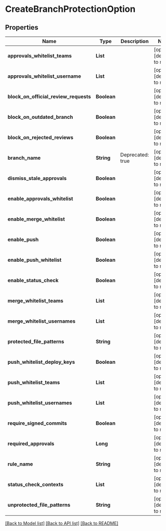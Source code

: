 # CreateBranchProtectionOption
## Properties

| Name | Type | Description | Notes |
|------------ | ------------- | ------------- | -------------|
| **approvals\_whitelist\_teams** | **List** |  | [optional] [default to null] |
| **approvals\_whitelist\_username** | **List** |  | [optional] [default to null] |
| **block\_on\_official\_review\_requests** | **Boolean** |  | [optional] [default to null] |
| **block\_on\_outdated\_branch** | **Boolean** |  | [optional] [default to null] |
| **block\_on\_rejected\_reviews** | **Boolean** |  | [optional] [default to null] |
| **branch\_name** | **String** | Deprecated: true | [optional] [default to null] |
| **dismiss\_stale\_approvals** | **Boolean** |  | [optional] [default to null] |
| **enable\_approvals\_whitelist** | **Boolean** |  | [optional] [default to null] |
| **enable\_merge\_whitelist** | **Boolean** |  | [optional] [default to null] |
| **enable\_push** | **Boolean** |  | [optional] [default to null] |
| **enable\_push\_whitelist** | **Boolean** |  | [optional] [default to null] |
| **enable\_status\_check** | **Boolean** |  | [optional] [default to null] |
| **merge\_whitelist\_teams** | **List** |  | [optional] [default to null] |
| **merge\_whitelist\_usernames** | **List** |  | [optional] [default to null] |
| **protected\_file\_patterns** | **String** |  | [optional] [default to null] |
| **push\_whitelist\_deploy\_keys** | **Boolean** |  | [optional] [default to null] |
| **push\_whitelist\_teams** | **List** |  | [optional] [default to null] |
| **push\_whitelist\_usernames** | **List** |  | [optional] [default to null] |
| **require\_signed\_commits** | **Boolean** |  | [optional] [default to null] |
| **required\_approvals** | **Long** |  | [optional] [default to null] |
| **rule\_name** | **String** |  | [optional] [default to null] |
| **status\_check\_contexts** | **List** |  | [optional] [default to null] |
| **unprotected\_file\_patterns** | **String** |  | [optional] [default to null] |

[[Back to Model list]](../README.md#documentation-for-models) [[Back to API list]](../README.md#documentation-for-api-endpoints) [[Back to README]](../README.md)

